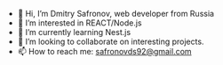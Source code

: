- 👋 Hi, I’m Dmitry Safronov, web developer from Russia 
- 👀 I’m interested in REACT/Node.js
- 🌱 I’m currently learning Nest.js
- 💞️ I’m looking to collaborate on interesting projects. 
- 📫 How to reach me: safronovds92@gmail.com

<!---
sds92/sds92 is a ✨ special ✨ repository because its `README.md` (this file) appears on your GitHub profile.
You can click the Preview link to take a look at your changes.
--->
